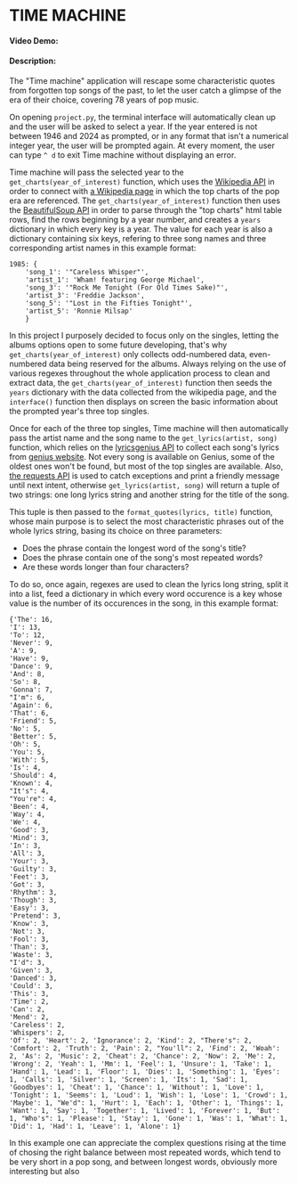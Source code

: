 
# TIME MACHINE

#### Video Demo:  <URL HERE>

#### Description:

The "Time machine" application will rescape some characteristic quotes from forgotten top songs of the past, to let the user catch a glimpse of the era of their choice, covering 78 years of pop music.

On opening `project.py`, the terminal interface will automatically clean up and the user will be asked to select a year. If the year entered is not between 1946 and 2024 as prompted, or in any format that isn't a numerical integer year, the user will be prompted again. At every moment, the user can type `^ d` to exit Time machine without displaying an error.

Time machine will pass the selected year to the `get_charts(year_of_interest)` function, which uses the [Wikipedia API](https://pypi.org/project/wikipedia/) in order to connect with [a Wikipedia page](https://en.wikipedia.org/wiki/List_of_Billboard_Year-End_number-one_singles_and_albums) in which the top charts of the pop era are referenced. The `get_charts(year_of_interest)` function then uses the [BeautifulSoup API](https://pypi.org/project/beautifulsoup4/) in order to parse through the "top charts" html table rows, find the rows beginning by a year number, and creates a `years` dictionary in which every key is a year. The value for each year is also a dictionary containing six keys, refering to three song names and three corresponding artist names in this example format:


	1985: {
		'song_1': '"Careless Whisper"',
		'artist_1': 'Wham! featuring George Michael',
		'song_3': '"Rock Me Tonight (For Old Times Sake)"',
		'artist_3': 'Freddie Jackson',
		'song_5': '"Lost in the Fifties Tonight"',
		'artist_5': 'Ronnie Milsap'
		}


In this project I purposely decided to focus only on the singles, letting the albums options open to some future developing, that's why `get_charts(year_of_interest)` only collects odd-numbered data, even-numbered data being reserved for the albums.
Always relying on the use of various regexes throughout the whole application process to clean and extract data, the `get_charts(year_of_interest)` function then seeds the `years` dictionary with the data collected from the wikipedia page, and the `interface()` function then displays on screen the basic information about the prompted year's three top singles.

Once for each of the three top singles, Time machine will then automatically pass the artist name and the song name to the `get_lyrics(artist, song)` function, which relies on the [lyricsgenius API](https://pypi.org/project/lyricsgenius/) to collect each song's lyrics from [genius website](https://genius.com/). Not every song is available on Genius, some of the oldest ones won't be found, but most of the top singles are available. Also, [the requests API](https://pypi.org/project/requests/) is used to catch exceptions and print a friendly message until next intent, otherwise `get_lyrics(artist, song)` will return a tuple of two strings: one long lyrics string and another string for the title of the song.

This tuple is then passed to the `format_quotes(lyrics, title)` function, whose main purpose is to select the most characteristic phrases out of the whole lyrics string, basing its choice on three parameters:

- Does the phrase contain the longest word of the song's title?
- Does the phrase contain one of the song's most repeated words?
- Are these words longer than four characters?

To do so, once again, regexes are used to clean the lyrics long string, split it into a list, feed a dictionary in which every word occurence is a key whose value is the number of its occurences in the song, in this example format:


	{'The': 16, 
	'I': 13, 
	'To': 12, 
	'Never': 9, 
	'A': 9, 
	'Have': 9, 
	'Dance': 9, 
	'And': 8, 
	'So': 8, 
	'Gonna': 7, 
	"I'm": 6, 
	'Again': 6, 
	'That': 6, 
	'Friend': 5, 
	'No': 5, 
	'Better': 5, 
	'Oh': 5, 
	'You': 5, 
	'With': 5, 
	'Is': 4, 
	'Should': 4, 
	'Known': 4, 
	"It's": 4, 
	"You're": 4, 
	'Been': 4, 
	'Way': 4, 
	'We': 4, 
	'Good': 3, 
	'Mind': 3, 
	'In': 3, 
	'All': 3, 
	'Your': 3, 
	'Guilty': 3, 
	'Feet': 3, 
	'Got': 3, 
	'Rhythm': 3, 
	'Though': 3, 
	'Easy': 3, 
	'Pretend': 3, 
	'Know': 3, 
	'Not': 3, 
	'Fool': 3, 
	'Than': 3, 
	'Waste': 3, 
	"I'd": 3, 
	'Given': 3, 
	'Danced': 3, 
	'Could': 3, 
	'This': 3, 
	'Time': 2, 
	'Can': 2, 
	'Mend': 2, 
	'Careless': 2, 
	'Whispers': 2, 
	'Of': 2, 'Heart': 2, 'Ignorance': 2, 'Kind': 2, "There's": 2, 'Comfort': 2, 'Truth': 2, 'Pain': 2, "You'll": 2, 'Find': 2, 'Woah': 2, 'As': 2, 'Music': 2, 'Cheat': 2, 'Chance': 2, 'Now': 2, 'Me': 2, 'Wrong': 2, 'Yeah': 1, 'Mm': 1, 'Feel': 1, 'Unsure': 1, 'Take': 1, 'Hand': 1, 'Lead': 1, 'Floor': 1, 'Dies': 1, 'Something': 1, 'Eyes': 1, 'Calls': 1, 'Silver': 1, 'Screen': 1, 'Its': 1, 'Sad': 1, 'Goodbyes': 1, 'Chеat': 1, 'Chancе': 1, 'Without': 1, 'Love': 1, 'Tonight': 1, 'Seems': 1, 'Loud': 1, 'Wish': 1, 'Lose': 1, 'Crowd': 1, 'Maybe': 1, "We'd": 1, 'Hurt': 1, 'Each': 1, 'Other': 1, 'Things': 1, 'Want': 1, 'Say': 1, 'Together': 1, 'Lived': 1, 'Forever': 1, 'But': 1, "Who's": 1, 'Please': 1, 'Stay': 1, 'Gone': 1, 'Was': 1, 'What': 1, 'Did': 1, 'Had': 1, 'Leave': 1, 'Alone': 1}



In this example one can appreciate the complex questions rising at the time of chosing the right balance between most repeated words, which tend to be very short in  a pop song, and between longest words, obviously more interesting but also 










